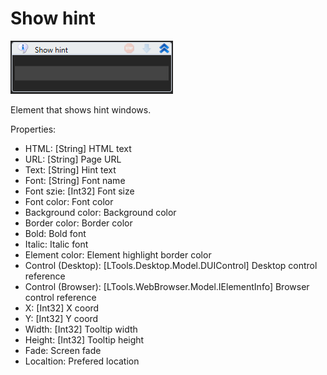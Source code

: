 # Show hint

![](<../../../.gitbook/assets/image (231).png>)



Element that shows hint windows.

Properties:

* HTML: \[String] HTML text
* URL: \[String] Page URL
* Text: \[String] Hint text
* Font: \[String] Font name
* Font szie: \[Int32] Font size
* Font color: Font color
* Background color: Background color
* Border color: Border color
* Bold: Bold font
* Italic: Italic font
* Element color: Element highlight border color
* Control (Desktop): \[LTools.Desktop.Model.DUIControl] Desktop control reference
* Control (Browser): \[LTools.WebBrowser.Model.IElementInfo] Browser control reference
* X: \[Int32] X coord
* Y: \[Int32] Y coord
* Width: \[Int32] Tooltip width
* Height: \[Int32] Tooltip height
* Fade: Screen fade
* Localtion: Prefered location
